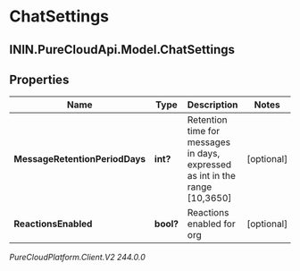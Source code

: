 # ChatSettings

## ININ.PureCloudApi.Model.ChatSettings

## Properties

|Name | Type | Description | Notes|
|------------ | ------------- | ------------- | -------------|
| **MessageRetentionPeriodDays** | **int?** | Retention time for messages in days, expressed as int in the range [10,3650] | [optional] |
| **ReactionsEnabled** | **bool?** | Reactions enabled for org | [optional] |



_PureCloudPlatform.Client.V2 244.0.0_
